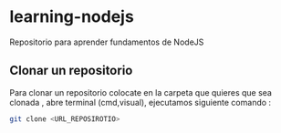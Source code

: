 # learning-nodejs

Repositorio para aprender fundamentos de NodeJS

## Clonar un repositorio

Para clonar un repositorio colocate en la carpeta que quieres que sea clonada , abre terminal (cmd,visual), ejecutamos siguiente comando :

```bash
git clone <URL_REPOSIROTIO>
```